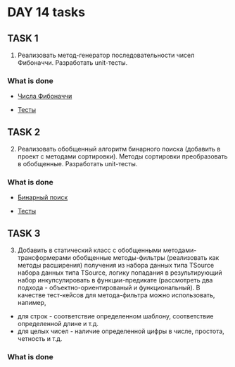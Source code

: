 # DAY 14 tasks

## TASK 1

1. Реализовать метод-генератор последовательности чисел Фибоначчи. Разработать unit-тесты.

### What is done

* [Числа Фибоначчи](https://github.com/anayeremeiko/NET1.A.2018.Yeremeiko/blob/master/NET1.A.2018.Yeremeiko.14/Fibonacci/FibonacciGenerator.cs)

* [Тесты](https://github.com/anayeremeiko/NET1.A.2018.Yeremeiko/blob/master/NET1.A.2018.Yeremeiko.14/Fibonacci.Tests/FibonacciGeneratorTests.cs)

## TASK 2

2. Реализовать обобщенный алгоритм бинарного поиска (добавить в проект с методами сортировки). 
Методы сортировки преобразовать в обобщенные. Разработать unit-тесты.

### What is done

* [Бинарный поиск](https://github.com/anayeremeiko/NET1.A.2018.Yeremeiko/blob/master/NET1.A.2018.Yeremeiko.02/SortingOptions/Search.cs)

* [Тесты](https://github.com/anayeremeiko/NET1.A.2018.Yeremeiko/blob/master/NET1.A.2018.Yeremeiko.02/SortingOptions.NUnitTests/SearchTests.cs)

## TASK 3

3. Добавить в статический класс с обобщенными методами-трансформерами обобщенные методы-фильтры (реализовать как методы расширения) 
получения из набора данных типа TSource набора данных типа TSource, логику попадания в результирующий набор инкупсулировать в 
функции-предикате (рассмотреть два подхода - объектно-ориентированый и функциональный). 
В качестве тест-кейсов для метода-фильтра можно использовать, напимер,
- для строк - соответствие определенном шаблону, соответствие определенной длине и т.д.
- для целых чисел - наличие определенной цифры в числе, простота, четность и т.д.

### What is done

